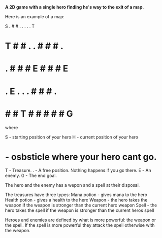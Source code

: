 **A 2D game with a single hero finding he's way to the exit of a map.**

Here is an example of a map:

 S . # # . . . . . T 
 # T # # . . # # # .
 # . # # # E # # # E 
 # . E . . . # # # . 
 # # # T # # # # # G

where 

S - starting position of your hero
H - current position of your hero
# - osbsticle where your hero cant go.
T - Treasure.
. - A free position. Nothing happens if you go there.
Е - An enemy.
G - The end goal.

The hero and the enemy has a wepon and a spell at their disposal.

The treasures have three types:
Mana potion - gives mana to the hero
Health potion - gives a health to the hero
Weapon - the hero takes the weapon if the weapon is stronger than the current hero weapon
Spell - the hero takes the spell if the weapon is stronger than the current heros spell

Heroes and enemies are defined by what is more powerful: the weapon or the spell. 
If the spell is more powerful they attack the spell otherwise with the weapon.
